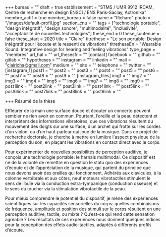 +++
bureau = ""
draft = true
etablissement = "STMS / UMR 9912 IRCAM, Centre de recherche en design ENSCI / ENS Paris-Saclay, Actronika"
membre_actif = true
membre_bureau = false
name = "Richard"
photo = "/images/default-profil.jpg"
section_cnu = ""
tags = ["technologie portable", "design intégratif", "design sonore", "multimodalité", "inclusivité", "acceptabilité de nouvelles technologies"]
these_end = 0
these_soutenue = false
these_start = 2020
title = "Claire"
titrethese = "Le son portable: Design intégratif pour l’écoute et le ressenti de vibrations"
titretheseEn = "Wearable Sound: Integrative design for hearing and feeling vibrations"
type_page = "membres"
url_hal = ""
url_thesesfr = ""
[contact]
facebook = ""
github = ""
gitlab = ""
hypotheses = ""
instagram = ""
linkedin = ""
mail = "clairicha@gmail.com"
medium = ""
site = ""
telephone = ""
twitter = ""
[instagram_1]
post1 = ""
post2 = ""
post3 = ""
post4 = ""
post5 = ""
post6 = ""
post7 = ""
post8 = ""
post9 = ""
[instagram_files]
img1 = ""
img2 = ""
img3 = ""
img4 = ""
img5 = ""
img6 = ""
img7 = ""
img8 = ""
img9 = ""
post1link = ""
post2link = ""
post3link = ""
post4link = ""
post5link = ""
post6link = ""
post7link = ""
post8link = ""
post9link = ""

+++
Résumé de la thèse

Effleurer de la main une surface douce et écouter un concerto peuvent sembler ne rien avoir en commun. Pourtant, l’oreille et la peau détectent et interprètent des informations vibratoires, que ces vibrations résultent du mouvement des doigts sur une surface, d’un archet qui frotte sur les cordes d’un violon, ou d’un haut-parleur qui joue de la musique. Dans ce projet de recherche doctorale, je cherche à mettre en lumière l&#39;aspect physique de la perception du son, en plaçant les vibrations en contact direct avec le corps.

Pour expérimenter de nouvelles possibilités de perception auditive, je conçois une technologie portable: le harnais multimodal. Ce dispositif est né de la volonté de remettre en question le statu quo des expériences d’écoute et de l’appréciation de la musique, qui partent du principe que nous devons avoir des oreilles qui fonctionnent. Adhérés aux clavicules, à la colonne vertébrale et aux côtes, neuf moteurs vibrotactiles stimulent le sens de l’ouïe via la conduction extra-tympanique (conduction osseuse) et le sens du toucher via la stimulation vibrotactile de la peau.

Pour mieux comprendre le potentiel du dispositif, je mène des expériences scientifiques sur les capacités sensorielles du corps: quelles combinaisons de fréquence, amplitude et position des stimuli sur le corps résultent en une perception auditive, tactile, ou mixte ? Qu’est-ce qui rend cette sensation agréable ? Les résultats de ces expériences nous donnent quelques indices pour la conception des effets audio-tactiles, adaptés à différents profils d’écoute.
